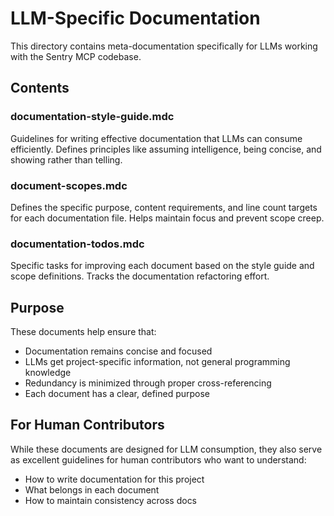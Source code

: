 # LLM-Specific Documentation

This directory contains meta-documentation specifically for LLMs working with the Sentry MCP codebase.

## Contents

### documentation-style-guide.mdc
Guidelines for writing effective documentation that LLMs can consume efficiently. Defines principles like assuming intelligence, being concise, and showing rather than telling.

### document-scopes.mdc  
Defines the specific purpose, content requirements, and line count targets for each documentation file. Helps maintain focus and prevent scope creep.

### documentation-todos.mdc
Specific tasks for improving each document based on the style guide and scope definitions. Tracks the documentation refactoring effort.

## Purpose

These documents help ensure that:
- Documentation remains concise and focused
- LLMs get project-specific information, not general programming knowledge  
- Redundancy is minimized through proper cross-referencing
- Each document has a clear, defined purpose

## For Human Contributors

While these documents are designed for LLM consumption, they also serve as excellent guidelines for human contributors who want to understand:
- How to write documentation for this project
- What belongs in each document
- How to maintain consistency across docs